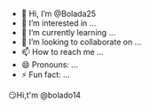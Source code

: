- 👋 Hi, I’m @Bolada25
- 👀 I’m interested in ...
- 🌱 I’m currently learning ...
- 💞️ I’m looking to collaborate on ...
- 📫 How to reach me ...
- 😄 Pronouns: ...
- ⚡ Fun fact: ...

<!---
Bolada25/Bolada25 is a ✨ special ✨ repository because its `README.md` (this file) appears on your GitHub profile.
You can click the Preview link to take a look at your changes.
--->😏Hi,t'm @bolado14
